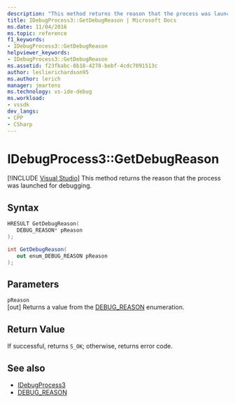 ```yaml
---
description: "This method returns the reason that the process was launched for debugging."
title: IDebugProcess3::GetDebugReason | Microsoft Docs
ms.date: 11/04/2016
ms.topic: reference
f1_keywords:
- IDebugProcess3::GetDebugReason
helpviewer_keywords:
- IDebugProcess3::GetDebugReason
ms.assetid: f23fbabc-8b18-4278-bebf-4cdc7091513c
author: leslierichardson95
ms.author: lerich
manager: jmartens
ms.technology: vs-ide-debug
ms.workload:
- vssdk
dev_langs:
- CPP
- CSharp
---
```

# IDebugProcess3::GetDebugReason

 [!INCLUDE [Visual Studio](~/includes/applies-to-version/vs-windows-only.md)]
This method returns the reason that the process was launched for debugging.

## Syntax

```cpp
HRESULT GetDebugReason(
   DEBUG_REASON* pReason
);
```

```csharp
int GetDebugReason(
   out enum_DEBUG_REASON pReason
);
```

## Parameters
`pReason`\
[out] Returns a value from the [DEBUG_REASON](../../../extensibility/debugger/reference/debug-reason.md) enumeration.

## Return Value
 If successful, returns `S_OK`; otherwise, returns error code.

## See also
- [IDebugProcess3](../../../extensibility/debugger/reference/idebugprocess3.md)
- [DEBUG_REASON](../../../extensibility/debugger/reference/debug-reason.md)

